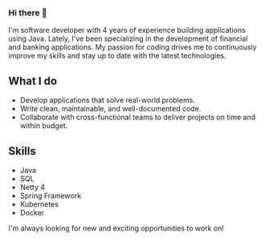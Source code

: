 ### Hi there 👋

I'm software developer with 4 years of experience building applications using Java.
Lately, I've been specializing in the development of financial and banking applications.
My passion for coding drives me to continuously improve my skills and stay up to date with the latest technologies.

## What I do
- Develop applications that solve real-world problems.
- Write clean, maintainable, and well-documented code.
- Collaborate with cross-functional teams to deliver projects on time and within budget.

## Skills
- Java
- SQL
- Netty 4
- Spring Framework
- Kubernetes
- Docker

I'm always looking for new and exciting opportunities to work on!




